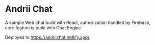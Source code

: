 # Andrii Chat

A sample Web chat build with React, authorization handled by Firebase, core feature is build with Chat Engine.

Deployed to https://andriichat.netlify.app/
